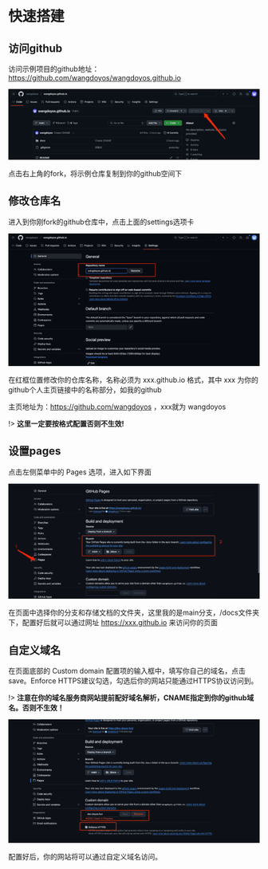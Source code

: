 # 快速搭建

## 访问github

访问示例项目的github地址：https://github.com/wangdoyos/wangdoyos.github.io

![github页面](_media/img_1.png)

点击右上角的fork，将示例仓库复制到你的github空间下

## 修改仓库名

进入到你刚fork的github仓库中，点击上面的settings选项卡

![github页面](_media/img_2.png)

在红框位置修改你的仓库名称，名称必须为 xxx.github.io 格式，其中 xxx 为你的github个人主页链接中的名称部分，如我的github

主页地址为：https://github.com/wangdoyos ，xxx就为 wangdoyos

!> **这里一定要按格式配置否则不生效!**

## 设置pages

点击左侧菜单中的 Pages 选项，进入如下界面

![github页面](_media/img_3.png)

在页面中选择你的分支和存储文档的文件夹，这里我的是main分支，/docs文件夹下，配置好后就可以通过网址 https://xxx.github.io 来访问你的页面

## 自定义域名

在页面底部的 Custom domain 配置项的输入框中，填写你自己的域名，点击save。Enforce HTTPS建议勾选，勾选后你的网站只能通过HTTPS协议访问到。

!> **注意在你的域名服务商网站提前配好域名解析，CNAME指定到你的github域名。否则不生效！**

![github页面](_media/img_4.png)

配置好后，你的网站将可以通过自定义域名访问。
